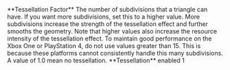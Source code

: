 <tr>
<td>**Tessellation Factor**</td>
<td>The number of subdivisions that a triangle can have. If you want more subdivisions, set this to a higher value. More subdivisions increase the strength of the tessellation effect and further smooths the geometry. Note that higher values also increase the resource intensity of the tessellation effect. To maintain good performance on the Xbox One or PlayStation 4, do not use values greater than 15. This is because these platforms cannot consistently handle this many subdivisions. A value of 1.0 mean no tessellation.</td>
<td>**Tessellation** enabled</td>
<td>1</td>
</tr>
